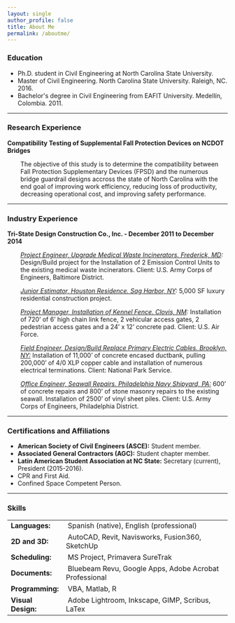 ```yaml
---
layout: single
author_profile: false
title: About Me
permalink: /aboutme/
---
```


<h3>Education</h3>
<ul>
 	<li>Ph.D. student in Civil Engineering at North Carolina State University.</li>
 	<li>Master of Civil Engineering. North Carolina State University. Raleigh, NC. 2016.</li>
 	<li>Bachelor's degree in Civil Engineering from EAFIT University. Medellín, Colombia. 2011.</li>
</ul>

<hr />

<h3>Research Experience</h3>
<strong>Compatibility Testing of Supplemental Fall Protection Devices on NCDOT Bridges</strong>
<p style="padding-left: 30px;">The objective of this study is to determine the compatibility between Fall Protection Supplementary Devices (FPSD) and the numerous bridge guardrail designs accross the state of North Carolina with the end goal of improving work efficiency, reducing loss of productivity, decreasing operational cost, and improving safety performance.</p>


<hr />

<h3>Industry Experience</h3>
<strong>Tri-State Design Construction Co., Inc. - </strong><strong>December 2011 to December 2014</strong>
<p style="padding-left: 30px;"><em><u>Project Engineer, Upgrade Medical Waste Incinerators. Frederick, MD</u>:</em> Design/Build project for the Installation of 2 Emission Control Units to the existing medical waste incinerators. Client: U.S. Army Corps of Engineers, Baltimore District.</p>
<p style="padding-left: 30px;"><em><u>Junior Estimator, Houston Residence. Sag Harbor, NY</u>:</em> 5,000 SF luxury residential construction project.</p>
<p style="padding-left: 30px;"><em><u>Project Manager, Installation of Kennel Fence. Clovis, NM</u>: </em>Installation of 720’ of 6’ high chain link fence, 2 vehicular access gates, 2 pedestrian access gates and a 24’ x 12’ concrete pad. Client: U.S. Air Force.</p>
<p style="padding-left: 30px;"><em><u>Field Engineer,</u></em><u> <em>Design/Build Replace Primary Electric Cables. Brooklyn, NY:</em></u> Installation of 11,000’ of concrete encased ductbank, pulling 200,000’ of 4/0 XLP copper cable and installation of numerous electrical terminations. Client: National Park Service.</p>
<p style="padding-left: 30px;"><em><u>Office Engineer, Seawall Repairs. Philadelphia Navy Shipyard, PA:</u></em> 600’ of concrete repairs and 800’ of stone masonry repairs to the existing seawall. Installation of 2500’ of vinyl sheet piles. Client: U.S. Army Corps of Engineers, Philadelphia District.</p>


<hr />

<h3 style="text-align: left;">Certifications and Affiliations</h3>
<ul>
 	<li><strong>American Society of Civil Engineers (ASCE):</strong> Student member.</li>
 	<li><strong>Associated General Contractors (AGC):</strong> Student chapter member.</li>
 	<li><strong>Latin American Student Association at NC State:</strong> Secretary (current), President (2015-2016).</li>
 	<li>CPR and First Aid.</li>
 	<li>Confined Space Competent Person.</li>
</ul>

<hr />

<h3>Skills</h3>
<table class=" alignleft" style="height: 220px;" width="550">
<tbody>
<tr>
<td style="width: 110px; text-align: left;"><strong>Languages:</strong></td>
<td style="text-align: left;"> Spanish (native), English (professional)</td>
</tr>
<tr>
<td style="text-align: left;"><strong>2D and 3D:</strong></td>
<td style="text-align: left;"> AutoCAD, Revit, Navisworks, Fusion360, SketchUp</td>
</tr>
<tr>
<td style="text-align: left;"><strong>Scheduling:</strong></td>
<td style="text-align: left;"> MS Project, Primavera SureTrak</td>
</tr>
<tr>
<td style="text-align: left;"><strong>Documents:</strong></td>
<td style="text-align: left;"> Bluebeam Revu, Google Apps, Adobe Acrobat Professional</td>
</tr>
<tr>
<td style="text-align: left;"><strong>Programming:</strong></td>
<td style="text-align: left;"> VBA, Matlab, R</td>
</tr>
<tr>
<td style="text-align: left; vertical-align: middle;"><strong>Visual Design:</strong></td>
<td style="text-align: left;"> Adobe Lightroom, Inkscape, GIMP, Scribus, LaTex</td>
</tr>
</tbody>
</table>
&nbsp;
